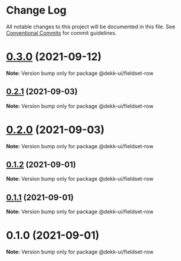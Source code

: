 # Change Log

All notable changes to this project will be documented in this file.
See [Conventional Commits](https://conventionalcommits.org) for commit guidelines.

# [0.3.0](https://github.com/dekk-app/design-system/compare/v0.2.1...v0.3.0) (2021-09-12)

**Note:** Version bump only for package @dekk-ui/fieldset-row





## [0.2.1](https://github.com/dekk-app/design-system/compare/v0.2.0...v0.2.1) (2021-09-03)

**Note:** Version bump only for package @dekk-ui/fieldset-row





# [0.2.0](https://github.com/dekk-app/design-system/compare/v0.1.2...v0.2.0) (2021-09-03)

**Note:** Version bump only for package @dekk-ui/fieldset-row





## [0.1.2](https://github.com/dekk-app/design-system/compare/v0.1.1...v0.1.2) (2021-09-01)

**Note:** Version bump only for package @dekk-ui/fieldset-row





## [0.1.1](https://github.com/dekk-app/design-system/compare/v0.1.0...v0.1.1) (2021-09-01)

**Note:** Version bump only for package @dekk-ui/fieldset-row





# 0.1.0 (2021-09-01)

**Note:** Version bump only for package @dekk-ui/fieldset-row
